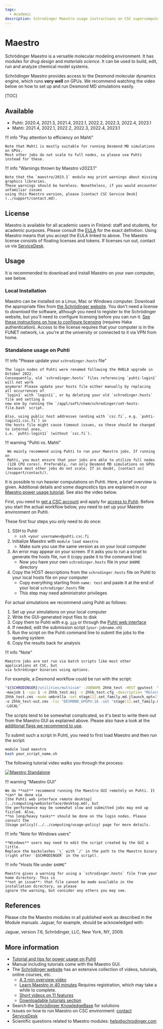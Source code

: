 ```yaml
---
tags:
  - Academic
description: Schrodinger Maestro usage instructions on CSC supercomputer Puhti
---
```

# Maestro

Schrödinger Maestro is a versatile molecular modeling environment. It has modules for
*drug design* and *materials science*. It can be used to build, edit, run and analyze
chemical model systems.

Schrödinger Maestro provides access to the Desmond molecular dynamics engine, which
runs **very well** on GPUs. We recommend watching the video below on how to set up
and run Desmond MD simulations easily.

[TOC]

## Available

* Puhti: 2020.4, 2021.3, 2021.4, 2022.1, 2022.2, 2022.3, 2022.4, 2023.1
* Mahti: 2021.4, 2022.1, 2022.2, 2022.3, 2022.4, 2023.1

!!! info "Pay attention to efficiency on Mahti"

    Note that Mahti is mostly suitable for running Desmond MD simulations on GPUs.
    Most other jobs do not scale to full nodes, so please use Puhti instead for these.

!!! info "Warnings thrown by Maestro v2023.1"

    Note that the `maestro/2023.1` module may print warnings about missing graphics libraries.
    These warnings should be harmless. Nonetheless, if you would encounter unfamiliar issues
    using this Maestro version, please [contact CSC Service Desk](../support/contact.md).

## License

Maestro is available for all academic users in Finland: staff and students, for academic
purposes. Please consult the [EULA](https://www.schrodinger.com/maestro-academic-eula)
for the exact definition. Using Maestro means that you accept the EULA linked to above.
The Maestro license consists of floating licenses and tokens. If licenses run out, contact
us via [ServiceDesk](/support/contact/).

## Usage

It is recommended to download and install Maestro on your own computer, see below.

### Local Installation

Maestro can be installed on a Linux, Mac or Windows computer. Download the appropriate files
from [the Schrödinger website](https://www.schrodinger.com/). You don't need a license to
*download* the software, although you need to register to the Schrödinger website, but you'll
need to configure licensing before you can *run* it. [See these instructions on how to configure
licensing](https://wiki.eduuni.fi/pages/viewpage.action?pageId=130528861) (requires Haka
authentication). Access to the license requires that your computer is in the FUNET network, i.e.
you're at the university or connected to it via VPN from home.

### Standalone usage on Puhti

!!! info "Please update your `schrodinger.hosts` file"

    The login nodes of Puhti were renamed following the RHEL8 upgrade in October 2022.
    Consequently, old `schrodinger.hosts` files referencing `puhti-login1` will not work
    anymore! Please update your hosts file either manually by replacing all occurrences of
    `login1` with `login11`, or by deleting your old `schrodinger.hosts` file and setting a
    new one by running the `/appl/soft/chem/schrodinger/set-hosts-file.bash` script.
    
    Also, using public host addresses (ending with `csc.fi`, e.g. `puhti-login11.csc.fi`) in
    the hosts file might cause timeout issues, so these should be changed to internal ones,
    i.e. `puhti-login11` (without `csc.fi`).

!!! warning "Puhti vs. Mahti"

     We mainly recommend using Puhti to run your Maestro jobs. If running on
     Mahti, you must ensure that your jobs are able to utilize full nodes
     (128 CPU cores). Preferably, run only Desmond MD simulations on GPUs
     because most other jobs do not scale. If in doubt, [contact us](/support/contact/).

It is possible to run heavier computations on Puhti. Here, a brief overview is given.
Additional details and some diagnostics tips are explained in our [Maestro power usage
tutorial](../support/tutorials/power-maestro.md). See also the video below.

First, you need to [get a CSC account](../accounts/how-to-create-new-user-account.md)
and apply for [access to Puhti](../accounts/how-to-add-service-access-for-project.md).
Before you start the actual workflow below, you need to set up your Maestro environment
on Puhti.

These first four steps you only need to do once:

1. SSH to Puhti
     * `ssh <your username>@puhti.csc.fi`
2. Initialize Maestro with `module load maestro`
     * Make sure you use the same version as on your local computer
3. An error may appear on your screen. If it asks you to run a script to generate the hosts file,
   run it (copy paste it to the command line)
     * Now you have your own `schrodinger.hosts` file in your `$HOME` directory
4. Copy the HOST descriptions from the `schrodinger.hosts` file on Puhti to your local hosts
   file on your computer
     * Copy everything starting from `name: test` and paste it at the end of your local
       `schrodinger.hosts` file
     * This step may need administrator privileges

For actual simulations we recommend using Puhti as follows:

1. Set up your simulations on your local computer
2. Write the GUI-generated input files to disk
3. Copy them to Puhti with e.g. [`scp`](../data/moving/scp.md) or through the
   [Puhti web interface](../computing/webinterface/index.md)
4. If needed, edit the submission script (`your-jobname.sh`)
5. Run the script on the Puhti command line to submit the jobs to the queuing system
6. Copy the results back for analysis

!!! info "Note"

    Maestro jobs are not run via batch scripts like most other applications at CSC, but
    via Schrödinger binaries using options.

For example, a Desmond workflow could be run with the script:

```bash
"${SCHRODINGER}/utilities/multisim" -JOBNAME 2hhb_test -HOST gputest  \
-maxjob 1 -cpu 1 -m 2hhb_test.msj -c 2hhb_test.cfg -description "Molecular Dynamics" \
2hhb_test.cms -mode umbrella -set stage[1].set_family.md.jlaunch_opt=["-gpu"] \
-o 2hhb_test-out.cms -lic "DESMOND_GPGPU:16 -set "stage[1].set_family.md.jlaunch_opt=["\-LOCAL\"]" \
-LOCAL"
```

The scripts tend to be somewhat complicated, so it's best to write them out from the
Maestro GUI as explained above. Please also have a look at the [additional flags we
recommend to use](../support/tutorials/power-maestro.md).

To submit such a script in Puhti, you need to first load Maestro and then run the script:

```bash
module load maestro
bash your_script_name.sh
```

The following tutorial video walks you through the process:

[![Maestro Standalone](http://img.youtube.com/vi/Aj205UDcWFE/0.jpg)](http://www.youtube.com/watch?v=Aj205UDcWFE "Maestro Standalone")

!!! warning "Maestro GUI"

    We do **not** recommend running the Maestro GUI remotely on Puhti. It *can* be done via
    [the Puhti web interface remote desktop](../computing/webinterface/desktop.md), but
    the performance may be somewhat slow and submitted jobs may end up fizzled. Also,
    **no long/heavy tasks** should be done on the login nodes. Please consult the
    [Usage policy](../../computing/usage-policy) page for more details.

!!! info "Note for Windows users"

    **Windows** users may need to edit the script created by the GUI a little.
    Replace the backslashes `\` with `/` in the path to the Maestro binary
    (right after `$SCHRODINGER` in the script).

!!! info "Hosts file under `$HOME`"

    Maestro gives a warning for using a `schrodinger.hosts` file from your home directory. This is
    **not an issue**: that file cannot be made available in the installation directory, so please
    ignore the warning, but consider any others you may see.

## References

Please cite the Maestro modules in all published work as described
in the Module manuals. Jaguar, for example, should be acknowledged with:

Jaguar, version 7.6, Schrödinger, LLC, New York, NY, 2009.

## More information

* [Tutorial and tips for power usage on Puhti](../support/tutorials/power-maestro.md)
* Manual including tutorials come with the Maestro GUI.
* The [Schrödinger website](http://www.schrodinger.com/support) has an extensive collection of
  videos, tutorials, online courses, etc.
   * [A 3 min overview video](https://www.youtube.com/watch?v=NkM8jjHr7f4)
   * [Learn Maestro in 40 minutes](https://www.schrodinger.com/seminars/archives/1338/6th-life-science-bootcamp)
     Requires registration, which may take a while to complete.
   * [Short videos on 11 features](https://www.schrodinger.com/training/videos/maestro/all)
   * [Downloadable tutorials section](https://www.schrodinger.com/training/tutorials)
* Search the [Schrödinger KnowledgeBase](https://www.schrodinger.com/kb) for solutions
* Issues on how to run Maestro on CSC environment: [contact ServiceDesk](/support/contact/)
* Scientific questions related to Maestro modules: [help@schrodinger.com](mailto:help@schrodinger.com)
